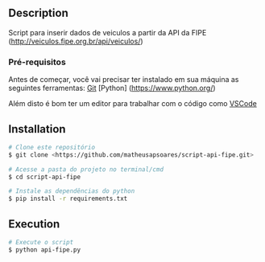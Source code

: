 ## Description
Script para inserir dados de veiculos a partir da API da FIPE (http://veiculos.fipe.org.br/api/veiculos/)

### Pré-requisitos

Antes de começar, você vai precisar ter instalado em sua máquina as seguintes ferramentas:
[Git](https://git-scm.com)
[Python] (https://www.python.org/)

Além disto é bom ter um editor para trabalhar com o código como [VSCode](https://code.visualstudio.com/)

## Installation
```bash
# Clone este repositório
$ git clone <https://github.com/matheusapsoares/script-api-fipe.git>

# Acesse a pasta do projeto no terminal/cmd
$ cd script-api-fipe

# Instale as dependências do python
$ pip install -r requirements.txt
```
## Execution
```bash
# Execute o script
$ python api-fipe.py
```
